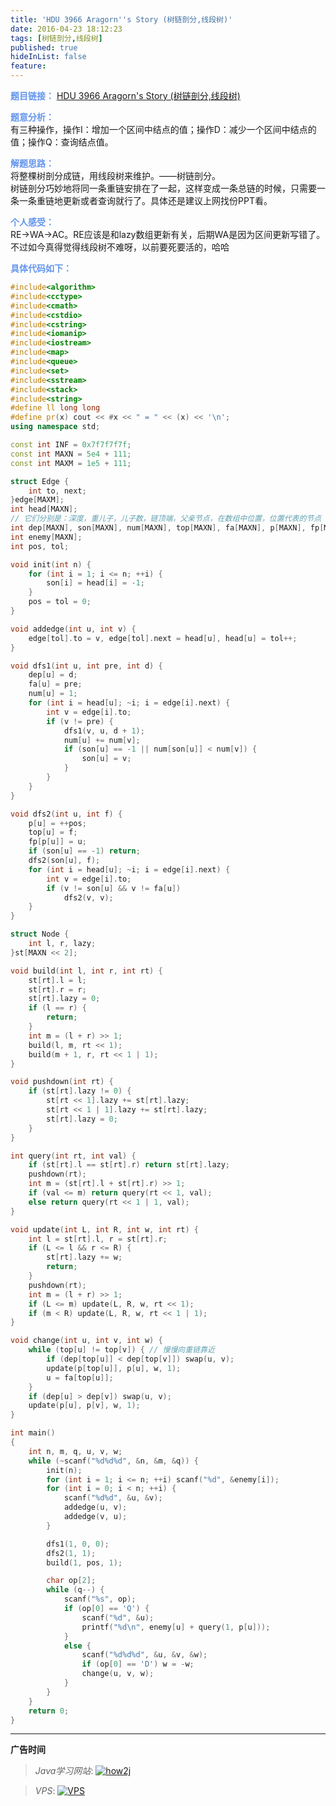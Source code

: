 ```yaml
---
title: 'HDU 3966 Aragorn''s Story (树链剖分,线段树)'
date: 2016-04-23 18:12:23
tags: [树链剖分,线段树]
published: true
hideInList: false
feature: 
---
```


<font color="#6495ED">**题目链接：**</font>
[HDU 3966 Aragorn's Story (树链剖分,线段树)](http://acm.hdu.edu.cn/showproblem.php?pid=3966)

<font color="#6495ED">**题意分析：**</font>  
有三种操作，操作I：增加一个区间中结点的值；操作D：减少一个区间中结点的值；操作Q：查询结点值。
<!--more-->

<font color="#6495ED">**解题思路：**</font>  
将整棵树剖分成链，用线段树来维护。——树链剖分。  
树链剖分巧妙地将同一条重链安排在了一起，这样变成一条总链的时候，只需要一条一条重链地更新或者查询就行了。具体还是建议上网找份PPT看。

<font color="#6495ED">**个人感受：**</font>  
RE->WA->AC。RE应该是和lazy数组更新有关，后期WA是因为区间更新写错了。不过如今真得觉得线段树不难呀，以前要死要活的，哈哈

<font color="#6495ED">**具体代码如下：**</font>

```c++
#include<algorithm>
#include<cctype>
#include<cmath>
#include<cstdio>
#include<cstring>
#include<iomanip>
#include<iostream>
#include<map>
#include<queue>
#include<set>
#include<sstream>
#include<stack>
#include<string>
#define ll long long
#define pr(x) cout << #x << " = " << (x) << '\n';
using namespace std;

const int INF = 0x7f7f7f7f;
const int MAXN = 5e4 + 111;
const int MAXM = 1e5 + 111;

struct Edge {
    int to, next;
}edge[MAXM];
int head[MAXN];
// 它们分别是：深度，重儿子，儿子数，链顶端，父亲节点，在数组中位置，位置代表的节点
int dep[MAXN], son[MAXN], num[MAXN], top[MAXN], fa[MAXN], p[MAXN], fp[MAXN];
int enemy[MAXN];
int pos, tol;

void init(int n) {
    for (int i = 1; i <= n; ++i) {
        son[i] = head[i] = -1;
    }
    pos = tol = 0;
}

void addedge(int u, int v) {
    edge[tol].to = v, edge[tol].next = head[u], head[u] = tol++;
}

void dfs1(int u, int pre, int d) {
    dep[u] = d;
    fa[u] = pre;
    num[u] = 1;
    for (int i = head[u]; ~i; i = edge[i].next) {
        int v = edge[i].to;
        if (v != pre) {
            dfs1(v, u, d + 1);
            num[u] += num[v];
            if (son[u] == -1 || num[son[u]] < num[v]) {
                son[u] = v;
            }
        }
    }
}

void dfs2(int u, int f) {
    p[u] = ++pos;
    top[u] = f;
    fp[p[u]] = u;
    if (son[u] == -1) return;
    dfs2(son[u], f);
    for (int i = head[u]; ~i; i = edge[i].next) {
        int v = edge[i].to;
        if (v != son[u] && v != fa[u])
            dfs2(v, v);
    }
}

struct Node {
    int l, r, lazy;
}st[MAXN << 2];

void build(int l, int r, int rt) {
    st[rt].l = l;
    st[rt].r = r;
    st[rt].lazy = 0;
    if (l == r) {
        return;
    }
    int m = (l + r) >> 1;
    build(l, m, rt << 1);
    build(m + 1, r, rt << 1 | 1);
}

void pushdown(int rt) {
    if (st[rt].lazy != 0) {
        st[rt << 1].lazy += st[rt].lazy;
        st[rt << 1 | 1].lazy += st[rt].lazy;
        st[rt].lazy = 0;
    }
}

int query(int rt, int val) {
    if (st[rt].l == st[rt].r) return st[rt].lazy;
    pushdown(rt);
    int m = (st[rt].l + st[rt].r) >> 1;
    if (val <= m) return query(rt << 1, val);
    else return query(rt << 1 | 1, val);
}

void update(int L, int R, int w, int rt) {
    int l = st[rt].l, r = st[rt].r;
    if (L <= l && r <= R) {
        st[rt].lazy += w;
        return;
    }
    pushdown(rt);
    int m = (l + r) >> 1;
    if (L <= m) update(L, R, w, rt << 1);
    if (m < R) update(L, R, w, rt << 1 | 1);
}

void change(int u, int v, int w) {
    while (top[u] != top[v]) { // 慢慢向重链靠近
        if (dep[top[u]] < dep[top[v]]) swap(u, v);
        update(p[top[u]], p[u], w, 1);
        u = fa[top[u]];
    }
    if (dep[u] > dep[v]) swap(u, v);
    update(p[u], p[v], w, 1);
}

int main()
{
    int n, m, q, u, v, w;
    while (~scanf("%d%d%d", &n, &m, &q)) {
        init(n);
        for (int i = 1; i <= n; ++i) scanf("%d", &enemy[i]);
        for (int i = 0; i < n; ++i) {
            scanf("%d%d", &u, &v);
            addedge(u, v);
            addedge(v, u);
        }

        dfs1(1, 0, 0);
        dfs2(1, 1);
        build(1, pos, 1);

        char op[2];
        while (q--) {
            scanf("%s", op);
            if (op[0] == 'Q') {
                scanf("%d", &u);
                printf("%d\n", enemy[u] + query(1, p[u]));
            }
            else {
                scanf("%d%d%d", &u, &v, &w);
                if (op[0] == 'D') w = -w;
                change(u, v, w);
            }
        }
    }
    return 0;
}

```


---

**广告时间**




> *Java学习网站*: <a href="http://how2j.cn?p=23251" target="_blank">![how2j](https://github.com/GooZy/GooZy.github.io/blob/hexo/source/images/how2j.png?raw=true)</a>

> *VPS*: <a href="https://www.vultr.com/?ref=7255071" target="_blank">![VPS](https://github.com/GooZy/GooZy.github.io/blob/hexo/source/images/banner_2.png?raw=true)</a>


